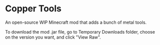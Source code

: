 Copper Tools
===========

An open-source WIP Minecraft mod that adds a bunch of metal tools.

To download the mod .jar file, go to Temporary Downloads folder, choose on the version you want, and click "View Raw".
